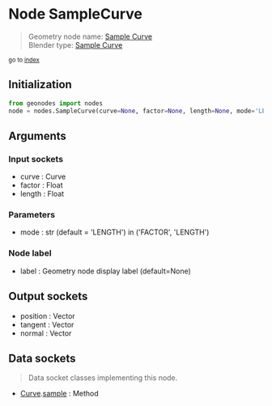 
# Node SampleCurve

> Geometry node name: [Sample Curve](https://docs.blender.org/manual/en/latest/modeling/geometry_nodes/curve/sample_curve.html)<br>
  Blender type: [Sample Curve](https://docs.blender.org/api/current/bpy.types.GeometryNodeSampleCurve.html)
  
<sub>go to [index](/docs/index.md)</sub>

Initialization
--------------

```python
from geonodes import nodes
node = nodes.SampleCurve(curve=None, factor=None, length=None, mode='LENGTH', label=None)
```



## Arguments


### Input sockets

- curve : Curve
- factor : Float
- length : Float

### Parameters

- mode : str (default = 'LENGTH') in ('FACTOR', 'LENGTH')

### Node label

- label : Geometry node display label (default=None)

## Output sockets

- position : Vector
- tangent : Vector
- normal : Vector

## Data sockets

> Data socket classes implementing this node.
  
  
- [Curve](/docs/sockets/Curve.md).[sample](/docs/sockets/Curve.md#sample) : Method
  
